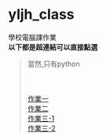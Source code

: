 # yljh_class
學校電腦課作業</br>
**以下都是超連結可以直接點選**</br>
> 當然,只有python</br>
</br></br></br>
[作業一](https://github.com/HansHans135/yljh_class/blob/main/1.py)</br>
[作業二](https://github.com/HansHans135/yljh_class/blob/main/2.py)</br>
[作業三-1](https://github.com/HansHans135/yljh_class/blob/main/3-1.py)</br>
[作業三-2](https://github.com/HansHans135/yljh_class/blob/main/3-2.py)</br>
